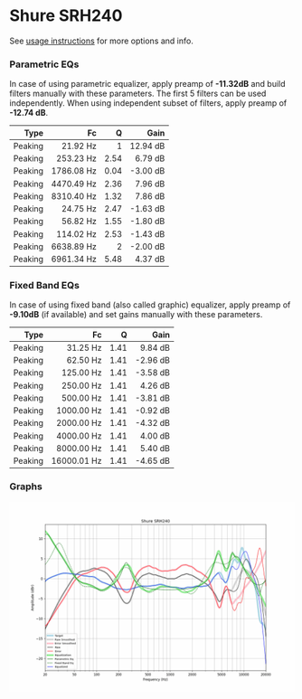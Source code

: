 # Shure SRH240
See [usage instructions](https://github.com/jaakkopasanen/AutoEq#usage) for more options and info.

### Parametric EQs
In case of using parametric equalizer, apply preamp of **-11.32dB** and build filters manually
with these parameters. The first 5 filters can be used independently.
When using independent subset of filters, apply preamp of **-12.74 dB**.

| Type    | Fc         |    Q | Gain     |
|--------:|-----------:|-----:|---------:|
| Peaking | 21.92 Hz   | 1    | 12.94 dB |
| Peaking | 253.23 Hz  | 2.54 | 6.79 dB  |
| Peaking | 1786.08 Hz | 0.04 | -3.00 dB |
| Peaking | 4470.49 Hz | 2.36 | 7.96 dB  |
| Peaking | 8310.40 Hz | 1.32 | 7.86 dB  |
| Peaking | 24.75 Hz   | 2.47 | -1.63 dB |
| Peaking | 56.82 Hz   | 1.55 | -1.80 dB |
| Peaking | 114.02 Hz  | 2.53 | -1.43 dB |
| Peaking | 6638.89 Hz | 2    | -2.00 dB |
| Peaking | 6961.34 Hz | 5.48 | 4.37 dB  |

### Fixed Band EQs
In case of using fixed band (also called graphic) equalizer, apply preamp of **-9.10dB**
(if available) and set gains manually with these parameters.

| Type    | Fc          |    Q | Gain     |
|--------:|------------:|-----:|---------:|
| Peaking | 31.25 Hz    | 1.41 | 9.84 dB  |
| Peaking | 62.50 Hz    | 1.41 | -2.96 dB |
| Peaking | 125.00 Hz   | 1.41 | -3.58 dB |
| Peaking | 250.00 Hz   | 1.41 | 4.26 dB  |
| Peaking | 500.00 Hz   | 1.41 | -3.81 dB |
| Peaking | 1000.00 Hz  | 1.41 | -0.92 dB |
| Peaking | 2000.00 Hz  | 1.41 | -4.32 dB |
| Peaking | 4000.00 Hz  | 1.41 | 4.00 dB  |
| Peaking | 8000.00 Hz  | 1.41 | 5.40 dB  |
| Peaking | 16000.01 Hz | 1.41 | -4.65 dB |

### Graphs
![](./Shure%20SRH240.png)